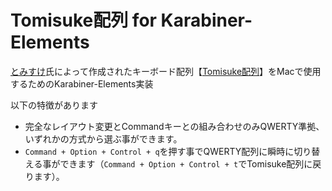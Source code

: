 # Tomisuke配列 for Karabiner-Elements

[とみすけ](https://twitter.com/_Tomisuke)氏によって作成されたキーボード配列【[Tomisuke配列](https://tomisuke.hatenablog.com/entry/2022/07/19/185105)】をMacで使用するためのKarabiner-Elements実装

以下の特徴があります
- 完全なレイアウト変更とCommandキーとの組み合わせのみQWERTY準拠、いずれかの方式から選ぶ事ができます。
- `Command + Option + Control + q`を押す事でQWERTY配列に瞬時に切り替える事ができます（`Command + Option + Control + t`でTomisuke配列に戻ります）。

